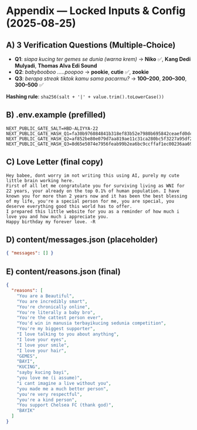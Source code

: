 # Appendix — Locked Inputs & Config (2025‑08‑25)

## A) 3 Verification Questions (Multiple‑Choice)
- **Q1**: *siapa kucing ter gemes se dunia (warna krem)* → **Niko** ✅, **Kang Dedi Mulyadi**, **Thomas Alva Edi Sound**
- **Q2**: *babybooboo .....poopoo* → **pookie**, **cutie** ✅, **zookie**
- **Q3**: *berapa streak tiktok kamu sama pacarmu?* → **100–200**, **200–300**, **300–500** ✅

**Hashing rule**: `sha256(salt + '|' + value.trim().toLowerCase())`

## B) .env.example (prefilled)
```
NEXT_PUBLIC_GATE_SALT=HBD-ALIYYA-22
NEXT_PUBLIC_GATE_HASH_Q1=fa30b976084841b318ef83b52e7980b695842ceaefd0dca2642de674de67a198
NEXT_PUBLIC_GATE_HASH_Q2=af852be80e079d7aa819ae11c31ca280bc5f3227a95df2ec58bceb07537449b5
NEXT_PUBLIC_GATE_HASH_Q3=8d65e5074e7956feab99b2ea6bc9ccffaf1ec00236aa6900a94b17b239bcfe29
```

## C) Love Letter (final copy)
```
Hey babee, dont worry im not writing this using AI, purely my cute little brain working here.
First of all let me congratulate you for surviving living as WNI for 22 years, your already on the top 0.1% of human population. I have known you for more than 2 years now and it has been the best blessing of my life, you're a special person for me, you are special, you deserve everything good this world has to offer.
I prepared this little website for you as a reminder of how much i love you and how much i appreciate you.
Happy birthday my forever love. -R
```

## D) content/messages.json (placeholder)
```json
{ "messages": [] }
```

## E) content/reasons.json (final)
```json
{
  "reasons": [
    "You are a Beautiful",
    "You are incredibly smart",
    "You're chronically online",
    "You're literally a baby bro",
    "You're the cattest person ever",
    "You'd win in manusia terbayikucing sedunia competition",
    "You're my biggest supporter",
    "I love talking to you about anything",
    "I love your eyes",
    "I love your smile",
    "I love your hair",
    "GEMES",
    "BAYI",
    "KUCING",
    "sayby kucing bayi",
    "you love me (i assume)",
    "i cant imagine a live without you",
    "you made me a much better person",
    "you're very respectful",
    "you're a kind person",
    "You support Chelsea FC (thank god)",
    "BAYIK"
  ]
}
```
